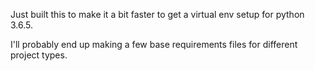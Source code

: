 Just built this to make it a bit faster to get a virtual env setup for python 3.6.5.

I'll probably end up making a few base requirements files for different project types.
